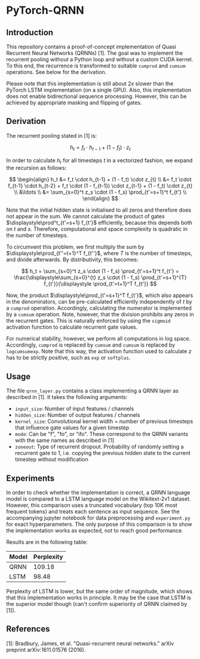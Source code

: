 # PyTorch-QRNN
## Introduction
This repository contains a proof-of-concept implementation of Quasi Recurrent Neural Networks (QRNNs) [1].
The goal was to implement the recurrent pooling without a Python loop and without a custom CUDA kernel.
To this end, the recurrence is transformed to suitable `cumprod` and `cumsum` operations.
See below for the derivation.

Please note that this implementation is still about 2x slower than the PyTorch LSTM implementation (on a single GPU).
Also, this implementation does not enable bidirectional sequence processing.
However, this can be achieved by appropriate masking and flipping of gates.


## Derivation
The recurrent pooling stated in [1] is: 

$$h_t = f_t \cdot h_{t-1} + (1 - f_t) \cdot z_{t}$$

In order to calculate $h_t$ for all timesteps $t$ in a vectorized fashion, we expand the recursion as follows:

$$
\begin{align}
h_t 
&= f_t \cdot h_{t-1} + (1 - f_t) \cdot z_{t} \\
&= f_t \cdot f_{t-1} \cdot h_{t-2} + f_t \cdot (1 - f_{t-1}) \cdot z_{t-1} + (1 - f_t) \cdot z_{t} \\
&\ldots \\
&= \sum_{s=0}^t z_s \cdot (1 - f_s) \prod_{t'=s+1}^t f_{t'} \\
\end{align}
$$

Note that the initial hidden state is initialised to all zeros and therefore does not appear in the sum.
We cannot calculate the product of gates $\displaystyle\prod^t_{t'=s+1} f_{t'}$ efficiently, because this depends both on $t$ and $s$.
Therefore, computational and space complexity is quadratic in the number of timesteps.

To circumvent this problem, we first multiply the sum by $\displaystyle\prod_{t''=t+1}^T f_{t''}$, where $T$ is the number of timesteps, and divide afterwards.
By distributivity, this becomes:

$$
h_t = 
\sum_{s=0}^t z_s \cdot (1 - f_s) \prod_{t'=s+1}^t f_{t'} = 
\frac{\displaystyle\sum_{s=0}^{t} z_s \cdot (1 - f_s) \prod_{t'=s+1}^{T} f_{t'}}{\displaystyle \prod_{t'=t+1}^T f_{t'}}
$$

Now, the product $\displaystyle\prod_{t'=s+1}^T f_{t'}$, which also appears in the denominators, can be pre-calculated efficiently independently of $t$ by a `cumprod` operation.
Accordingly, calculating the numerator is implemented by a `cumsum` operation.
Note, however, that the division prohibits any zeros in the recurrent gates. This is naturally enforced by using the `sigmoid` activation function to calculate recurrent gate values.

For numerical stability, however, we perform all computations in log space.
Accordingly, `cumprod` is replaced by `cumsum` and `cumsum` is replaced by `logcumsumexp`.
Note that this way, the activation function used to calculate $z$ has to be strictly positive, such as `exp` or `softplus`.

## Usage
The file `qrnn_layer.py` contains a class implementing a QRNN layer as described in [1].
It takes the following arguments:
  * `input_size`: Number of input features / channels
  * `hidden_size`: Number of output features / channels
  * `kernel_size`: Convolutional kernel width = number of previous timesteps that influence gate values for a given
                   timestep
  * `mode`: Can be "f", "fo", or "ifo". These correspond to the QRNN variants with the same names as described in [1]
  * `zoneout`: Type of recurrent dropout. Probability of randomly setting a recurrent gate to 1, i.e. copying the 
               previous hidden state to the current timestep without modification

## Experiments
In order to check whether the implementation is correct, a QRNN language model is compared to a LSTM language model
on the Wikitext-2v1 dataset.
However, this comparison uses a truncated vocabulary (top 10K most frequent tokens) and treats each sentence as 
input sequence.
See the accompanying jupyter notebook for data preprocessing and `experiment.py` for exact hyperparameters.
The only purpose of this comparison is to show the implementation works as expected, not to reach good performance.

Results are in the following table:

Model| Perplexity |
-----|------------|
QRNN | 109.18     |
LSTM | 98.48      |

Perplexity of LSTM is lower, but the same order of magnitude, which shows that this implementation works in principle.
It may be the case that LSTM is the superior model though (can't confirm superiority of QRNN claimed by [1]).


## References

[1]: Bradbury, James, et al. "Quasi-recurrent neural networks." arXiv preprint arXiv:1611.01576 (2016). 
